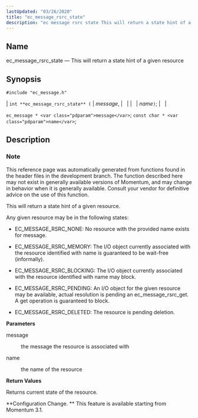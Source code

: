 ```yaml
---
lastUpdated: "03/26/2020"
title: "ec_message_rsrc_state"
description: "ec message rsrc state This will return a state hint of a given resource int ec message rsrc state message name ec message message const char name This reference page was automatically generated from functions found in the header files in the development branch The function described here may not..."
---
```


<a name="apis.ec_message_rsrc_state"></a> 
## Name

ec_message_rsrc_state — This will return a state hint of a given resource

## Synopsis

`#include "ec_message.h"`

| `int **ec_message_rsrc_state** (` | <var class="pdparam">message</var>, |   |
|   | <var class="pdparam">name</var>`)`; |   |

`ec_message * <var class="pdparam">message</var>`;
`const char * <var class="pdparam">name</var>`;<a name="idp56924368"></a> 
## Description

### Note

This reference page was automatically generated from functions found in the header files in the development branch. The function described here may not exist in generally available versions of Momentum, and may change in behavior when it is generally available. Consult your vendor for definitive advice on the use of this function.

This will return a state hint of a given resource.

Any given resource may be in the following states:

*   EC_MESSAGE_RSRC_NONE: No resource with the provided name exists for message.

*   EC_MESSAGE_RSRC_MEMORY: The I/O object currently associated with the resource identified with name is guaranteed to be wait-free (informally).

*   EC_MESSAGE_RSRC_BLOCKING: The I/O object currently associated with the resource identified with name may block.

*   EC_MESSAGE_RSRC_PENDING: An I/O object for the given resource may be available, actual resolution is pending an ec_message_rsrc_get. A get operation is guaranteed to block.

*   EC_MESSAGE_RSRC_DELETED: The resource is pending deletion.

**<a name="idp56933312"></a> Parameters**

<dl class="variablelist">

<dt>message</dt>

<dd>

the message the resource is associated with

</dd>

<dt>name</dt>

<dd>

the name of the resource

</dd>

</dl>

**<a name="idp56937904"></a> Return Values**

Returns current state of the resource.

**Configuration Change. ** This feature is available starting from Momentum 3.1.